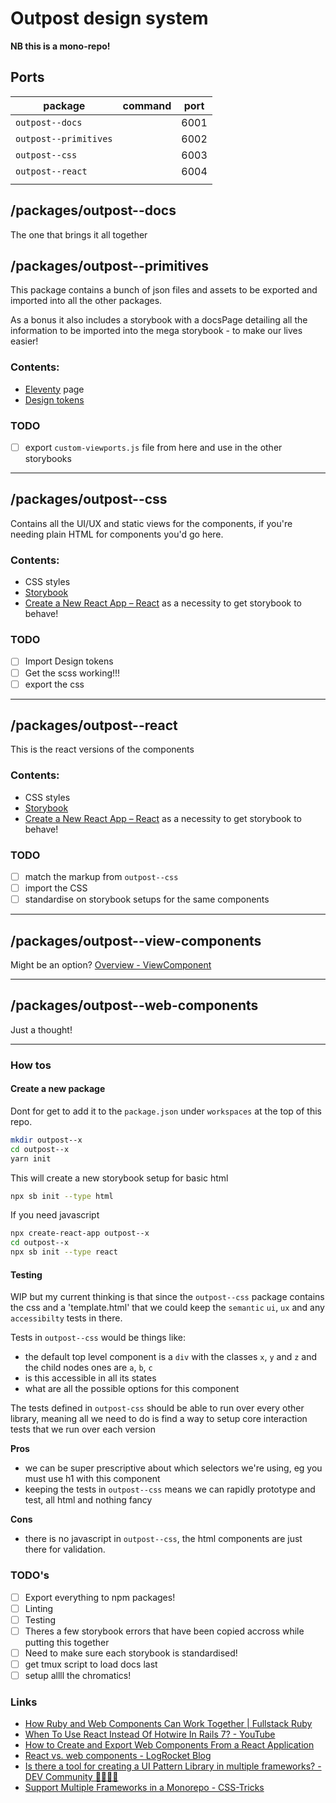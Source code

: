 # Outpost design system

**NB this is a mono-repo!**

## Ports

| package               | command | port |
| --------------------- | ------- | ---- |
| `outpost--docs`       |         | 6001 |
| `outpost--primitives` |         | 6002 |
| `outpost--css`        |         | 6003 |
| `outpost--react`      |         | 6004 |
|                       |         |      |

## /packages/outpost--docs

The one that brings it all together

## /packages/outpost--primitives

This package contains a bunch of json files and assets to be exported and imported into all the other packages.

As a bonus it also includes a storybook with a docsPage detailing all the information to be imported into the mega storybook - to make our lives easier!

### Contents:

- [Eleventy](https://www.11ty.dev/docs/getting-started/) page
- [Design tokens](<https://www.figma.com/file/tVVtW6tHgghun8aY261M5z/Outpost-platform-(and-Scout-etc)?node-id=102%3A998>)

### TODO

- [ ] export `custom-viewports.js` file from here and use in the other storybooks

---

## /packages/outpost--css

Contains all the UI/UX and static views for the components, if you're needing plain HTML for components you'd go here.

### Contents:

- CSS styles
- [Storybook](https://storybook.js.org/)
- [Create a New React App – React](https://reactjs.org/docs/create-a-new-react-app.html) as a necessity to get storybook to behave!

### TODO

- [ ] Import Design tokens
- [ ] Get the scss working!!!
- [ ] export the css

---

## /packages/outpost--react

This is the react versions of the components

### Contents:

- CSS styles
- [Storybook](https://storybook.js.org/)
- [Create a New React App – React](https://reactjs.org/docs/create-a-new-react-app.html) as a necessity to get storybook to behave!

### TODO

- [ ] match the markup from `outpost--css`
- [ ] import the CSS
- [ ] standardise on storybook setups for the same components

---

## /packages/outpost--view-components

Might be an option? [Overview - ViewComponent](https://viewcomponent.org/)

---

## /packages/outpost--web-components

Just a thought!

---

### How tos

#### Create a new package

Dont for get to add it to the `package.json` under `workspaces` at the top of this repo.

```sh
mkdir outpost--x
cd outpost--x
yarn init
```

This will create a new storybook setup for basic html

```sh
npx sb init --type html
```

If you need javascript

```sh
npx create-react-app outpost--x
cd outpost--x
npx sb init --type react
```

#### Testing

WIP but my current thinking is that since the `outpost--css` package contains the css and a 'template.html' that we could keep the `semantic` `ui`, `ux` and any `accessibilty` tests in there.

Tests in `outpost--css` would be things like:

- the default top level component is a `div` with the classes `x`, `y` and `z` and the child nodes ones are `a`, `b`, `c`
- is this accessible in all its states
- what are all the possible options for this component

The tests defined in `outpost-css` should be able to run over every other library, meaning all we need to do is find a way to setup core interaction tests that we run over each version

**Pros**

- we can be super prescriptive about which selectors we're using, eg you must use h1 with this component
- keeping the tests in `outpost--css` means we can rapidly prototype and test, all html and nothing fancy

**Cons**

- there is no javascript in `outpost--css`, the html components are just there for validation.

### TODO's

- [ ] Export everything to npm packages!
- [ ] Linting
- [ ] Testing
- [ ] Theres a few storybook errors that have been copied accross while putting this together
- [ ] Need to make sure each storybook is standardised!
- [ ] get tmux script to load docs last
- [ ] setup allll the chromatics!

### Links

- [How Ruby and Web Components Can Work Together | Fullstack Ruby](https://www.fullstackruby.dev/fullstack-development/2022/01/04/how-ruby-web-components-work-together/)
- [When To Use React Instead Of Hotwire In Rails 7? - YouTube](https://www.youtube.com/watch?v=kgEX_GOGhYA)
- [How to Create and Export Web Components From a React Application](https://spin.atomicobject.com/2022/04/11/export-web-components/)
- [React vs. web components - LogRocket Blog](https://blog.logrocket.com/react-vs-web-components/)
- [Is there a tool for creating a UI Pattern Library in multiple frameworks? - DEV Community 👩‍💻👨‍💻](https://dev.to/ekafyi/is-there-a-tool-for-creating-a-ui-pattern-library-in-multiple-frameworks-3bk6)
- [Support Multiple Frameworks in a Monorepo - CSS-Tricks](https://css-tricks.com/make-a-component-multiple-frameworks-in-a-monorepo/)
